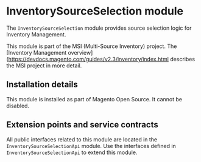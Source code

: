 # InventorySourceSelection module

The `InventorySourceSelection` module provides source selection logic for Inventory Management.

This module is part of the MSI (Multi-Source Inventory) project. The 
[Inventory Management overview](https://devdocs.magento.com/guides/v2.3/inventory/index.html
describes the MSI project in more detail.

## Installation details

This module is installed as part of Magento Open Source. It cannot be disabled.

## Extension points and service contracts

All public interfaces related to this module are located in the `InventorySourceSelectionApi` module. 
Use the interfaces defined in `InventorySourceSelectionApi` to extend this module.
